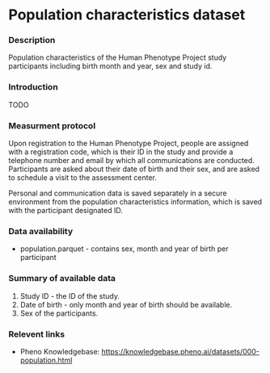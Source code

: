 # Population characteristics dataset  

### Description

Population characteristics of the Human Phenotype Project study participants including birth month and year, sex and study id.

### Introduction  

TODO

### Measurment protocol 
<!-- long measurment protocol for the data browser -->
Upon registration to the Human Phenotype Project, people are assigned with a registration code, which is their ID in the study and provide a telephone number and email by which all communications are conducted. Participants are asked about their date of birth and their sex, and are asked to schedule a visit to the assessment center.

Personal and communication data is saved separately in a secure environment from the population characteristics information, which is saved with the participant designated ID.

### Data availability
 <!-- for the example notebooks -->
* population.parquet - contains sex, month and year of birth per participant

### Summary of available data 
<!-- for the data browser -->
1. Study ID - the ID of the study.
2. Date of birth - only month and year of birth should be available.
3. Sex of the participants.

### Relevent links

* Pheno Knowledgebase: https://knowledgebase.pheno.ai/datasets/000-population.html
